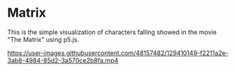 # Matrix

This is the simple visualization of characters falling showed in the movie "The Matrix" using p5.js.

https://user-images.githubusercontent.com/48157482/129410149-f2211a2e-3ab8-4984-85d2-3a570ce2b8fa.mp4
